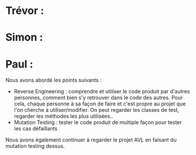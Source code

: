 # Trévor :


# Simon :



# Paul :

Nous avons abordé les points suivants :
  - Reverse Engineering : comprendre et utiliser le code produit par d'autres personnes, comment bien s'y retrouver dans le code des autres.
  Pour cela, chaque personne à sa façon de faire et c'est propre au projet que l'on cherche à utiliser/modifier. On peut regarder les classes de test, regarder les méthodes les plus utilisées..
  - Mutation Testing : tester le code produit de multiple façon pour tester les cas défaillants

Nous avons également continuer à regarder le projet AVL en faisant du mutation testing dessus.

